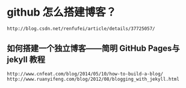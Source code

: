 # github 怎么搭建博客？
    http://blog.csdn.net/renfufei/article/details/37725057/

## 如何搭建一个独立博客——简明 GitHub Pages与 jekyll 教程
    http://www.cnfeat.com/blog/2014/05/10/how-to-build-a-blog/
    http://www.ruanyifeng.com/blog/2012/08/blogging_with_jekyll.html